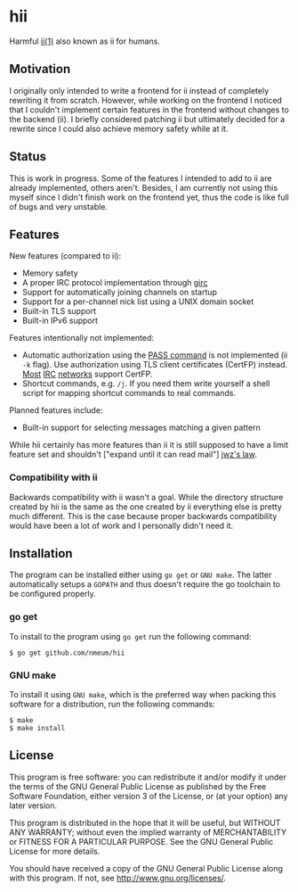 # hii

Harmful [ii(1)][ii homepage] also known as ii for humans.

## Motivation

I originally only intended to write a frontend for ii instead of
completely rewriting it from scratch. However, while working on the
frontend I noticed that I couldn't implement certain features in the
frontend without changes to the backend (ii). I briefly considered
patching ii but ultimately decided for a rewrite since I could also
achieve memory safety while at it.

## Status

This is work in progress. Some of the features I intended to add to ii
are already implemented, others aren't. Besides, I am currently not
using this myself since I didn't finish work on the frontend yet, thus
the code is like full of bugs and very unstable.

## Features

New features (compared to ii):

* Memory safety
* A proper IRC protocol implementation through [girc][girc repo]
* Support for automatically joining channels on startup
* Support for a per-channel nick list using a UNIX domain socket
* Built-in TLS support
* Built-in IPv6 support

Features intentionally not implemented:

* Automatic authorization using the [PASS command][password message] is
  not implemented (ii `-k` flag). Use authorization using TLS client
  certificates (CertFP) instead. [Most][freenode certfp]
  [IRC][oftc certfp] [networks][hackint certfp] support CertFP.
* Shortcut commands, e.g. `/j`. If you need them write yourself a shell
  script for mapping shortcut commands to real commands.

Planned features include:

* Built-in support for selecting messages matching a given pattern

While hii certainly has more features than ii it is still supposed to
have a limit feature set and shouldn't ["expand until it can read mail"]
[jwz's law].

### Compatibility with ii

Backwards compatibility with ii wasn't a goal. While the directory
structure created by hii is the same as the one created by ii everything
else is pretty much different. This is the case because proper backwards
compatibility would have been a lot of work and I personally
didn't need it.

## Installation

The program can be installed either using `go get` or `GNU make`. The
latter automatically setups a `GOPATH` and thus doesn't require the go
toolchain to be configured properly.

### go get

To install to the program using `go get` run the following command:

	$ go get github.com/nmeum/hii

### GNU make

To install it using `GNU make`, which is the preferred way when
packing this software for a distribution, run the following commands:

	$ make
	$ make install

## License

This program is free software: you can redistribute it and/or modify it
under the terms of the GNU General Public License as published by the
Free Software Foundation, either version 3 of the License, or (at your
option) any later version.

This program is distributed in the hope that it will be useful, but
WITHOUT ANY WARRANTY; without even the implied warranty of
MERCHANTABILITY or FITNESS FOR A PARTICULAR PURPOSE. See the GNU General
Public License for more details.

You should have received a copy of the GNU General Public License along
with this program. If not, see <http://www.gnu.org/licenses/>.

[ii homepage]: https://tools.suckless.org/
[girc repo]: https://github.com/lrstanley/girc
[password message]: https://tools.ietf.org/html/rfc1459#section-4.1.1
[freenode certfp]: https://freenode.net/kb/answer/certfp
[oftc certfp]: https://www.oftc.net/NickServ/CertFP/
[hackint certfp]: https://www.hackint.org/services#NickServ
[jwz's law]: https://en.wikipedia.org/wiki/Zawinski's_law_of_software_envelopment#Principles
